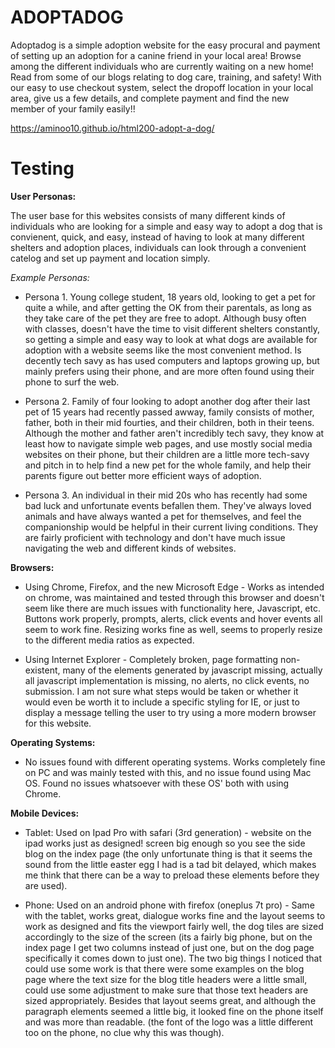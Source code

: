 # ADOPTADOG 
Adoptadog is a simple adoption website for the easy procural and payment of setting up an adoption for a canine friend in your local area! Browse among the different individuals
who are currently waiting on a new home! Read from some of our blogs relating to dog care, training, and safety! With our easy to use checkout system, select the dropoff location
in your local area, give us a few details, and complete payment and find the new member of your family easily!!


https://aminoo10.github.io/html200-adopt-a-dog/

# Testing

**User Personas:** 

The user base for this websites consists of many different kinds of individuals who are looking
for a simple and easy way to adopt a dog that is convienent, quick, and easy, instead of having to
look at many different shelters and adoption places, individuals can look through a convenient catelog
and set up payment and location simply. 

_Example Personas:_

* Persona 1. 
	Young college student, 18 years old, looking to get a pet for quite a while, and
after getting the OK from their parentals, as long as they take care of the pet they are free
to adopt. Although busy often with classes, doesn't have the time to visit different shelters constantly,
so getting a simple and easy way to look at what dogs are available for adoption with a website
seems like the most convenient method. Is decently tech savy as has used computers and laptops
growing up, but mainly prefers using their phone, and are more often found using their phone to 
surf the web.


* Persona 2. 
	Family of four looking to adopt another dog after their last pet of 15 years had recently passed
awway, family consists of mother, father, both in their mid fourties, and their children, both in their teens.
Although the mother and father aren't incredibly tech savy, they know at least how to navigate simple web pages,
and use mostly social media websites on their phone, but their children are a little more tech-savy and pitch in
to help find a new pet for the whole family, and help their parents figure out better more efficient
ways of adoption.

* Persona 3. 
	An individual in their mid 20s who has recently had some bad luck and unfortunate events befallen them. 
They've always loved animals and have always wanted a pet for themselves, and feel the companionship would be helpful in their 
current living conditions. They are fairly proficient with technology and don't have much issue navigating the web and different 
kinds of websites. 	 


**Browsers:** 

* Using Chrome, Firefox, and the new Microsoft Edge - Works as intended on chrome, was maintained and tested through this browser and
doesn't seem like there are much issues with functionality here, Javascript, etc. Buttons work
properly, prompts, alerts, click events and hover events all seem to work fine. Resizing works fine as well, seems to properly
resize to the different media ratios as expected.

 * Using Internet Explorer - Completely broken, page formatting non-existent, many of the elements generated by 
javascript missing, actually all javascript implementation is missing, no alerts, no click events, no submission. I am not sure what steps would be taken or whether it would
even be worth it to include a specific styling for IE, or just to display a message telling the user to try using a more modern browser for this website.

**Operating Systems:**

* No issues found with different operating systems. Works completely fine on PC and was mainly tested with this, and no issue found using Mac OS. Found no issues whatsoever with these OS' both with using Chrome.

**Mobile Devices:**

* Tablet: Used on Ipad Pro with safari (3rd generation) - website on the ipad works just as designed! screen big enough so you see the side blog on the index page
(the only unfortunate thing is that it seems the sound from the little easter egg I had is a tad bit delayed, which makes me think that there can be a way to preload these 
elements before they are used). 

* Phone: Used on an android phone with firefox (oneplus 7t pro) - Same with the tablet, works great, dialogue works fine and the layout seems to work as designed and fits the viewport fairly well, the dog tiles
are sized accordingly to the size of the screen (its a fairly big phone, but on the index page I get two columns instead of just one, but on the dog page specifically it comes down
to just one). The two big things I noticed that could use some work is that there were some examples on the blog page where the text size for the blog title headers were a little small,
could use some adjustment to make sure that those text headers are sized appropriately. Besides that layout seems great, and although the paragraph elements seemed a little big, it looked
fine on the phone itself and was more than readable. (the font of the logo was a little different too on the phone, no clue why this was though).

